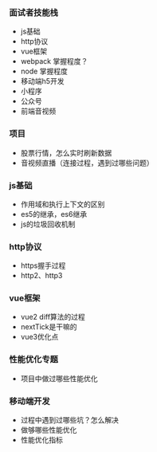 ### 面试者技能栈

* js基础
* http协议
* vue框架
* webpack 掌握程度？
* node 掌握程度
* 移动端h5开发
* 小程序
* 公众号
* 前端音视频

### 项目

* 股票行情，怎么实时刷新数据
* 音视频直播（连接过程，遇到过哪些问题）

### js基础

* 作用域和执行上下文的区别
* es5的继承，es6继承
* js的垃圾回收机制

### http协议

* https握手过程
* http2、http3

### vue框架

* vue2 diff算法的过程
* nextTick是干嘛的
* vue3优化点

### 性能优化专题

* 项目中做过哪些性能优化

### 移动端开发

* 过程中遇到过哪些坑？怎么解决
* 做够哪些性能优化
* 性能优化指标



